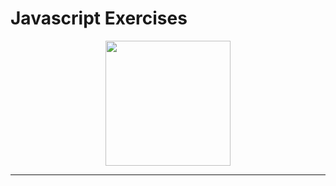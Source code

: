 <!-- markdownlint-disable MD032 MD033-->
# **Javascript Exercises**

<p align="center">
    <img src="https://github.com/gabsalvo/Javascript/assets/72619479/c4f6614d-e844-4838-bc9d-d98ae983a45e" width="200">
</p>

---
